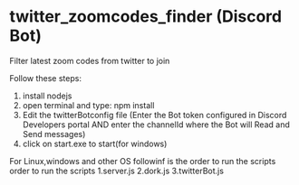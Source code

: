 # twitter_zoomcodes_finder (Discord Bot)
Filter latest zoom codes from twitter to join

Follow these steps:
1. install nodejs
2. open terminal and type: npm install
3. Edit the twitterBotconfig file (Enter the Bot token configured in Discord Developers portal AND enter the channelId where the Bot will Read and Send messages)
4. click on start.exe to start(for windows)
 
 For Linux,windows and other OS followinf is the order to run the scripts
order to run the scripts
1.server.js
2.dork.js
3.twitterBot.js

